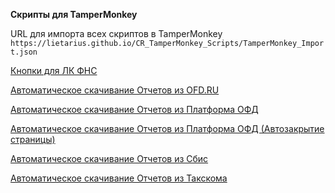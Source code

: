 **Скрипты для TamperMonkey**

URL для импорта всех скриптов в TamperMonkey
`https://lietarius.github.io/CR_TamperMonkey_Scripts/TamperMonkey_Import.json`

[Кнопки для ЛК ФНС](https://lietarius.github.io/CR_TamperMonkey_Scripts/Buttons_LK_FNS.js)

[Автоматическое скачивание Отчетов из OFD.RU](https://lietarius.github.io/CR_TamperMonkey_Scripts/Reports_from_OFDRU.js)

[Автоматическое скачивание Отчетов из Платформа ОФД](https://lietarius.github.io/CR_TamperMonkey_Scripts/Reports_from_PlatformaOFD.js)

[Автоматическое скачивание Отчетов из Платформа ОФД (Автозакрытие страницы)](https://lietarius.github.io/CR_TamperMonkey_Scripts/Reports_from_PlatformaOFD_AutoClose.js)

[Автоматическое скачивание Отчетов из Сбис](https://lietarius.github.io/CR_TamperMonkey_Scripts/Reports_from_Sbis.js)

[Автоматическое скачивание Отчетов из Такскома](https://lietarius.github.io/CR_TamperMonkey_Scripts/Reports_from_Taxcom.js)